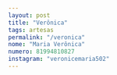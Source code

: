 ```yaml
---
layout: post
title: "Verônica"
tags: artesas
permalink: "/veronica"
nome: "Maria Verônica"
numero: 81994810827
instagram: "veronicemaria502"
---
```



  
